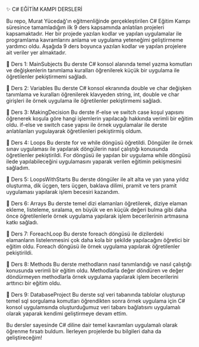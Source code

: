 ✨ C# EĞİTİM KAMPI DERSLERİ


Bu repo, Murat Yücedağ'ın eğitmenliğinde gerçekleştirilen C# Eğitim Kampı süresince tamamladığım ilk 9 ders kapsamında anlatılan projeleri kapsamaktadır. 
Her bir projede yazılan kodlar ve yapılan uygulamalar ile programlama kavramlarını anlama ve uygulama yeteneğimi geliştirmeme yardımcı oldu.
Aşağıda 9 ders boyunca yazılan kodlar ve yapılan projelere ait veriler yer almaktadır.

📍 Ders 1: MainSubjects
Bu derste C# konsol alanında temel yazma komutları ve  değişkenlerin tanımlama kuralları öğrenilerek küçük bir uygulama ile öğretilenler pekiştirmemi sağladı.

📍 Ders 2: Variables
Bu derste C# konsol ekranında double ve char değişken tanımlama ve kuralları öğrenilerek klavyeden string, int, double ve char girişleri ile örnek uygulama ile öğretilenler pekiştirmemi sağladı.

📍 Ders 3: MakingDecision
Bu derste if-else ve switch case koşul yapısını öğrenerek koşula göre hangi işlemlerin yapılacağı hakkında verimli bir eğitim oldu. if-else ve switch case yapısı ile örnek uygulamalar ile derste anlatılanları yugulayarak 
öğretilenleri pekiştirmiş oldum.

📍 Ders 4: Loops
Bu derste for ve while döngüsü öğretildi. Döngüler ile örnek sınav uygulaması ile yapılarak döngülerin nasıl çalıştığı konusunda öğretilenler pekiştirildi.
For döngüsü ile yapılan bir uygulama  while döngüsü ilede yapılabileceğini uygulamasını yaparak verilen eğitimin pekişmesini sağladım. 

📍 Ders 5: LoopsWithStarts
Bu derste döngüler ile alt alta ve yan yana yıldız oluşturma, dik üçgen, ters üçgen, baklava dilimi, pramit ve ters pramit uygulaması yapılarak işlem becesiri kazandım.

📍 Ders 6: Arrays
Bu derste temel dizi elamanları öğretilerek, diziye elaman ekleme, listeleme, sıralama, en büyük ve en küçük değeri bulma gibi daha önce öğretilenlerle örnek uygulama yapılarak işlem becerilerinin artmasına katkı sağladı.

📍 Ders 7: ForeachLoop
Bu derste foreach döngüsü ile dizilerdeki elamanların listelenmesini çok daha kola bir şekilde yapılacağını öğretici bir eğitim oldu. Foreach döngüsü ile örnek uygulama yapılarak öğretilenler pekiştirildi.

📍 Ders 8: Methods
Bu derste methodların nasıl tanımlandığı ve nasıl çalıştığı konusunda verimli bir eğitim oldu. Methodlarla değer döndüren ve değer döndürmeyen methodlarla örnek uygulama yapılarak işlem becerilerini arttırıcı bir eğitim oldu.

📍 Ders 9: DatabaseProject
Bu derste sql veri tabanında tablolar oluşturup temel sql sorgulama komutları öğrendikten sonra örnek uygulama için  C# konsol uygulamsında oluşturduğumuz veri tabanı bağlatısını uygulamalı olarak yaparak kendimi geliştirmeye devam ettim.

Bu dersler sayesinde C# diline dair temel kavramları uygulamalı olarak öğrenme fırsatı buldum. İlerleyen projelerde bu bilgileri daha da geliştireceğim!
